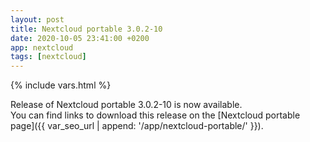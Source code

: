 ```yaml
---
layout: post
title: Nextcloud portable 3.0.2-10
date: 2020-10-05 23:41:00 +0200
app: nextcloud
tags: [nextcloud]
---
```

{% include vars.html %}

Release of Nextcloud portable 3.0.2-10 is now available.<br />
You can find links to download this release on the [Nextcloud portable page]({{ var_seo_url | append: '/app/nextcloud-portable/' }}).
